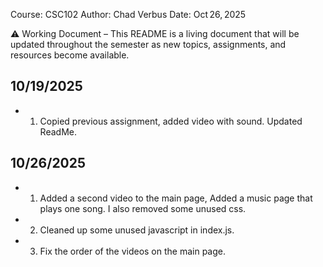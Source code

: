 Course: CSC102
Author: Chad Verbus
Date: Oct 26, 2025


⚠️ Working Document – This README is a living document that will be updated throughout the semester as new topics, assignments, and resources become available.  

## 10/19/2025
* 1. Copied previous assignment, added video with sound. Updated ReadMe.
## 10/26/2025
* 1. Added a second video to the main page, Added a music page that plays one song. I also removed some unused css. 
* 2. Cleaned up some unused javascript in index.js.
* 3. Fix the order of the videos on the main page.